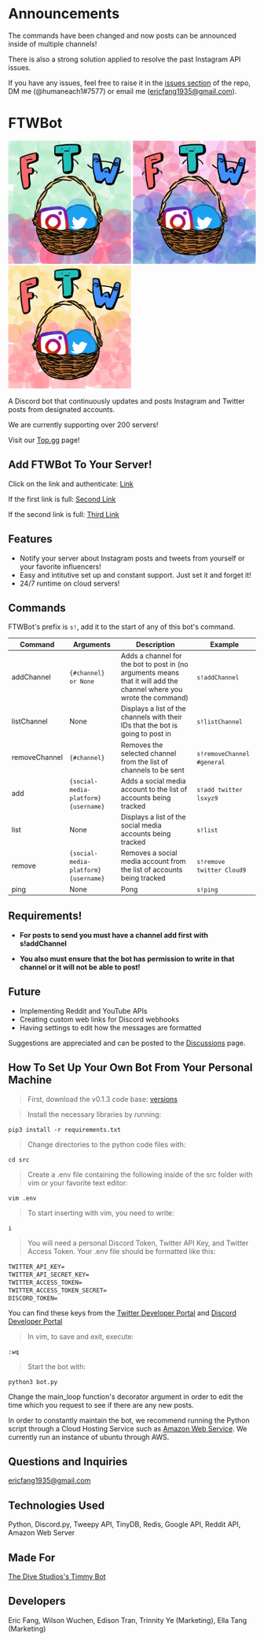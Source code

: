 # Announcements

The commands have been changed and now posts can be announced inside of multiple channels! 

There is also a strong solution applied to resolve the past Instagram API issues. 

If you have any issues, feel free to raise it in the [issues section](https://github.com/ericf1/ftwbot/issues) of the repo, DM me (@humaneach1#7577) or email me (ericfang1935@gmail.com).

# FTWBot

<!-- <img src="https://user-images.githubusercontent.com/89803837/160317016-a68164d4-a6fa-4fc4-8957-db3093f65c73.png" alt="Basket with social medias inside" width=200rem height=200rem> -->
<div display="flex" flex-direction="column">
  <img src="https://github.com/ericf1/ftwbot/blob/main/pictures/ftw%20logo.png" width=250rem height=250rem>
  <img src="https://github.com/ericf1/ftwbot/blob/main/pictures/ftwbot2.png" width=250rem height=250rem>
  <img src="https://github.com/ericf1/ftwbot/blob/main/pictures/ftwlogo3.png" width=250rem height=250rem>
</div>

A Discord bot that continuously updates and posts Instagram and Twitter posts from designated accounts. 

We are currently supporting over 200 servers!

Visit our [Top.gg](https://top.gg/bot/952690377104719964) page!

Add FTWBot To Your Server!
---
Click on the link and authenticate:
[Link](https://discord.com/api/oauth2/authorize?client_id=952690377104719964&permissions=517543905344&scope=bot)

If the first link is full:
[Second Link](https://discord.com/api/oauth2/authorize?client_id=978880834440429578&permissions=277025474624&scope=bot)

If the second link is full:
[Third Link](https://discord.com/api/oauth2/authorize?client_id=989295540938362890&permissions=277025474624&scope=bot)

Features
---
- Notify your server about Instagram posts and tweets from yourself or your favorite influencers!
- Easy and intitutive set up and constant support. Just set it and forget it!
- 24/7 runtime on cloud servers!

Commands
---
FTWBot's prefix is ``s!``, add it to the start of any of this bot's command.

| Command | Arguments | Description | Example |
|---------|-----------|-------------|---------|
| addChannel | ``{#channel} or None`` | Adds a channel for the bot to post in (no arguments means that it will add the channel where you wrote the command) | ``s!addChannel``|
| listChannel | None | Displays a list of the channels with their IDs that the bot is going to post in | ``s!listChannel``|
| removeChannel | ``{#channel}`` | Removes the selected channel from the list of channels to be sent | ``s!removeChannel #general``|
| add |``{social-media-platform} {username}`` | Adds a social media account to the list of accounts being tracked | ``s!add twitter lsxyz9`` | 
| list | None | Displays a list of the social media accounts being tracked | ``s!list``|
| remove | ``{social-media-platform} {username}`` | Removes a social media account from the list of accounts being tracked | ``s!remove twitter Cloud9``|
| ping | None | Pong | ``s!ping`` |

Requirements!
---

- **For posts to send you must have a channel add first with s!addChannel**

- **You also must ensure that the bot has permission to write in that channel or it will not be able to post!**

Future
---
- Implementing Reddit and YouTube APIs
- Creating custom web links for Discord webhooks
- Having settings to edit how the messages are formatted


Suggestions are appreciated and can be posted to the [Discussions](https://github.com/ericf1/ftwbot/discussions) page.

How To Set Up Your Own Bot From Your Personal Machine
---
>First, download the v0.1.3 code base:
[versions](https://github.com/ericf1/ftwbot/releases)

>Install the necessary libraries by running:
```
pip3 install -r requirements.txt
```

>Change directories to the python code files with:
```
cd src
```

>Create a .env file containing the following inside of the src folder with vim or your favorite text editor:
```
vim .env
```

>To start inserting with vim, you need to write:
```
i
```

>You will need a personal Discord Token, Twitter API Key, and Twitter Access Token. Your .env file should be formatted like this:
```
TWITTER_API_KEY=
TWITTER_API_SECRET_KEY=
TWITTER_ACCESS_TOKEN=
TWITTER_ACCESS_TOKEN_SECRET=
DISCORD_TOKEN=
```
You can find these keys from the [Twitter Developer Portal](https://developer.twitter.com/en/portal/petition/essential/basic-info) and [Discord Developer Portal](https://discord.com/developers/docs/intro)

>In vim, to save and exit, execute:
```
:wq
```

>Start the bot with:
```
python3 bot.py
```

Change the main_loop function's decorator argument in order to edit the time which you request to see if there are any new posts.

In order to constantly maintain the bot, we recommend running the Python script through a Cloud Hosting Service such as [Amazon Web Service](https://aws.amazon.com/). We currently run an instance of ubuntu through AWS. 

Questions and Inquiries
---
[ericfang1935@gmail.com](mailto:ericfang1935@gmail.com)

Technologies Used
---
Python, Discord.py, Tweepy API, TinyDB, Redis, Google API, Reddit API, Amazon Web Server

Made For
---
[The Dive Studios's Timmy Bot](https://www.divestudios.io/)

Developers
---
Eric Fang, Wilson Wuchen, Edison Tran, Trinnity Ye (Marketing), Ella Tang (Marketing)
